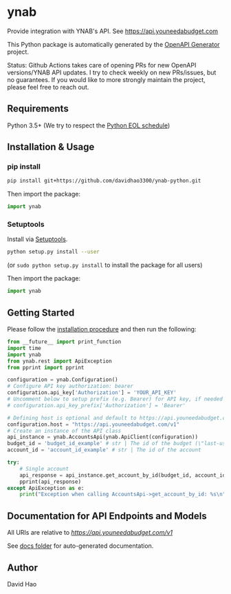 # ynab

Provide integration with YNAB's API. See https://api.youneedabudget.com

This Python package is automatically generated by the [OpenAPI Generator](https://openapi-generator.tech) project.

Status: Github Actions takes care of opening PRs for new OpenAPI versions/YNAB API updates. I try to check weekly on new PRs/issues, but no guarantees. If you would like to more strongly maintain the project, please feel free to reach out.

## Requirements

Python 3.5+ (We try to respect the [Python EOL schedule](https://devguide.python.org/#status-of-python-branches))

## Installation & Usage
### pip install

```sh
pip install git+https://github.com/davidhao3300/ynab-python.git
```

Then import the package:
```python
import ynab 
```

### Setuptools

Install via [Setuptools](http://pypi.python.org/pypi/setuptools).

```sh
python setup.py install --user
```
(or `sudo python setup.py install` to install the package for all users)

Then import the package:
```python
import ynab
```

## Getting Started

Please follow the [installation procedure](#installation--usage) and then run the following:

```python
from __future__ import print_function
import time
import ynab
from ynab.rest import ApiException
from pprint import pprint

configuration = ynab.Configuration()
# Configure API key authorization: bearer
configuration.api_key['Authorization'] = 'YOUR_API_KEY'
# Uncomment below to setup prefix (e.g. Bearer) for API key, if needed
# configuration.api_key_prefix['Authorization'] = 'Bearer'

# Defining host is optional and default to https://api.youneedabudget.com/v1
configuration.host = "https://api.youneedabudget.com/v1"
# Create an instance of the API class
api_instance = ynab.AccountsApi(ynab.ApiClient(configuration))
budget_id = 'budget_id_example' # str | The id of the budget (\"last-used\" can be used to specify the last used budget and \"default\" can be used if default budget selection is enabled (see: https://api.youneedabudget.com/#oauth-default-budget)
account_id = 'account_id_example' # str | The id of the account

try:
    # Single account
    api_response = api_instance.get_account_by_id(budget_id, account_id)
    pprint(api_response)
except ApiException as e:
    print("Exception when calling AccountsApi->get_account_by_id: %s\n" % e)

```

## Documentation for API Endpoints and Models

All URIs are relative to *https://api.youneedabudget.com/v1*

See [docs folder](docs/) for auto-generated documentation.

## Author

David Hao
